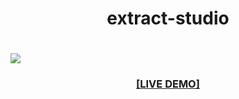 <h1 align="center"> extract-studio <h1>

<img src="https://blogger.googleusercontent.com/img/b/R29vZ2xl/AVvXsEgZZmeOOnx69QH3dsHb2JGVrlIctAc2Jh6lEih2O28Q1ttSR5gWyhArBi_BhDUB2EiUGCjaaHrWhrNDRYDAlWNXAHYgwsifZi21Esr7y0P_XkGDnRZxUykTOkDYTaMQkcL0BCrJwAjkYn4hdi6IZFLJ_jvBUvsGF7S_BjwQ1VM5eV0VWlanm-kApFkfRQ/s1600/Recording%202022-10-18%20at%2023.14.45.gif">

<h3 align="center"><a href="https://levelupdefy.github.io/extract-studio/">[LIVE DEMO]</a><h3>
